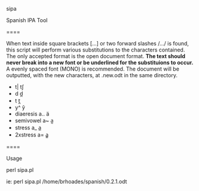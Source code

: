 sipa

Spanish IPA Tool

====

When text inside square brackets [...] or two forward slashes /.../ is found, this script will perform
various substitutions to the characters contained. The only accepted format is the open document format.
**The text should never break into a new font or be underlined for the substituions to occur.**
A evenly spaced font (MONO) is recommended. The document will be outputted, with the new characters, 
at <inputfilename>.new.odt in the same directory.
 
 * <ch>       t|    tʃ
 * <d>        d     d̪
 * <t>        t     t̪
 * <ll> <y>   y^    y̌
 * diaeresis  a..   ä
 * semivowel  a~    a̰
 * stress     a_    a̲
 * 2xstress   a=    a̳
 
 ====
 
 Usage
 
 perl sipa.pl <document>

 ie:
 perl sipa.pl /home/brhoades/spanish/0.2.1.odt
 

